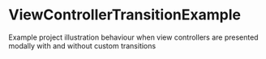 ViewControllerTransitionExample
===============================

Example project illustration behaviour when view controllers are presented modally with and without custom transitions
